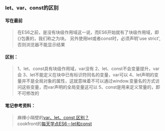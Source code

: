 ### let、var、const的区别

#### 写在最前
> 在ES6之前，是没有块级作用域这一说，而ES6开始就有了块级作用域，即{}包裹的，我们称之为块。
> 另外使用let或者const时，必须声明'use strict',否则浏览器不能显示结果

#### 区别：
> 1、let、const具有块级作用域，var没有
> 2、let、const不会变量提升，var会
> 3、let不能定义在块中已有标识符同名的变量，var可以
> 4、let声明的变量并不是全局对象的属性，这就意味着不可以通过window.变量名的方式访问这些变量，而var声明的全局变量这可以
> 5、const是用来定义常量的，即不可修改的

#### 笔记参考资料：
> 麻辣小隔壁的[var、let、const 区别？](http://www.jianshu.com/p/4e9cd99ecbf5)  
> cookfront的[每天学点ES6－let和const](http://cookfront.github.io/2015/05/28/es6-let-const)